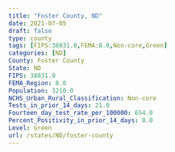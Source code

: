 ```yaml
---
title: "Foster County, ND"
date: 2021-07-05
draft: false
type: county
tags: [FIPS:38031.0,FEMA:8.0,Non-core,Green]
categories: [ND]
County: Foster County
State: ND
FIPS: 38031.0
FEMA_Region: 8.0
Population: 3210.0
NCHS_Urban_Rural_Classification: Non-core
Tests_in_prior_14_days: 21.0
Fourteen_day_test_rate_per_100000: 654.0
Percent_Positivity_in_prior_14_days: 0.0
Level: Green
url: /states/ND/foster-county
---
```



